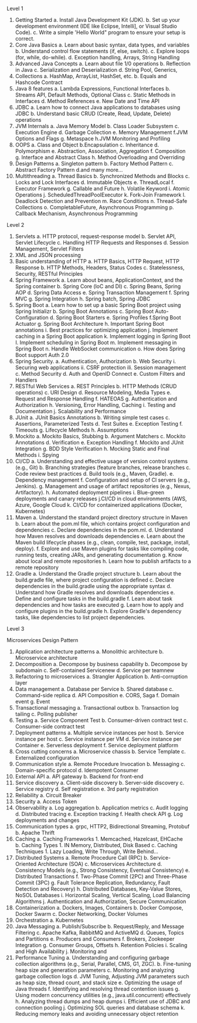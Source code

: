 Level 1

1. Getting Started
    a. Install Java Development Kit (JDK).
    b. Set up your development environment (IDE like Eclipse, Intelli], or Visual Studio Code).
    c. Write a simple 'Hello World" program to ensure your setup is correct.
2. Core Java Basics
    a. Learn about basic syntax, data types, and variables
    b. Understand control flow statements (if, else, switch).
    c. Explore loops (for, while, do-while).
    d. Exception handling, Arrays, String Handling
3. Advanced Java Concepts
    a. Learn about file 1/0 operations
    b. Reflection in Java
    c. Serialization and Deserialization
    d. String Pool, Generics,
4. Collections
    a. HashMap, ArrayList, HashSet, etc.
    b. Equals and Hashcode Contract
5. Java 8 features
    a. Lambda Expressions, Functional Interfaces
    b. Streams API, Default Methods, Optional Class
    c. Static Methods in Interfaces
    d. Method References
    e. New Date and Time API
6. JDBC
    a. Learn how to connect Java applications to databases using JDBC
    b. Understand basic CRUD (Create, Read, Update, Delete) operations
7. JVM Internals
    a. Java Memory Model
    b. Class Loader Subsystem
    c. Execution Engine
    d. Garbage Collection
    e. Memory Management f.JVM Options and Flags
    g. Metaspace
    h.JVM Monitoring and Profiling
8. OOPS
    a. Class and Object
    b.Encapsulation
    c. Inheritance
    d. Polymorphism
    e. Abstraction, Association, Aggregation
    f. Composition
    g. Interface and Abstract Class
    h. Method Overloading and Overriding
9. Design Patterns
    a. Singleton pattern
    b. Factory Method Pattern
    c. Abstract Factory Pattern d.and many more...
10. Multithreading
    a. Thread Basics
    b. Synchronized Methods and Blocks
    c. Locks and Lock Interfaces
    d. Immutable Objects
    e. ThreadLocal
    f. Executor Framework
    g. Callable and Future
    h. Volatile Keyword
    i. Atomic Operations
    j. ScheduledThreadPoolExecutor
    k. Fork-Join Framework
    l. Deadlock Detection and Prevention
    m. Race Conditions
    n. Thread-Safe Collections
    o. CompletableFuture, Asynchronous Programming
    p. Callback Mechanism, Asynchronous Programming

Level 2

1. Servlets
    a. HTTP protocol, request-response model
    b. Servlet API, Servlet Lifecycle
    c. Handling HTTP Requests and Responses
    d. Session Management, Servlet Filters
2. XML and JSON processing
3. Basic understanding of HTTP
    a. HTTP Basics, HTTP Request, HTTP Response
    b. HTTP Methods, Headers, Status Codes
    c. Statelessness, Security, RESTful Principles
4. Spring Framework
    a. Learn about beans, ApplicationContext, and the Spring container
    b. Spring Core (loC and DI)
    c. Spring Beans, Spring AOP
    d. Spring Data Access
    e. Spring Transaction Management
    f. Spring MVC
    g. Spring Integration
    h. Spring batch, Spring JDBC
5. Spring Boot
    a. Learn how to set up a basic Spring Boot project using Spring Initializr
    b. Spring Boot Annotations
    c. Spring Boot Auto-Configuration
    d. Spring Boot Starters
    e. Spring Profiles f.Spring Boot Actuator
    g. Spring Boot Architecture
    h. Important Spring Boot annotations
    i. Best practices for optimizing application
    j. Implement caching in a Spring Boot application
    k. Implement logging in Spring Boot
    I. Implement scheduling in Spring Boot
    m. Implement messaging in Spring Boot
    n. Handle WebSocket communication
    o. How does Spring Boot support Auth 2.0
6. Spring Security.
    a. Authentication, Authorization
    b. Web Security
    i. Securing web applications ii. CSRF protection ili. Session management
    c. Method Security
    d. Auth and OpenlD Connect
    e. Custom Filters and Handlers
7. RESTful Web Services
    a. REST Principles
    b. HTTP Methods (CRUD operations)
    c. URI Design
    d. Resource Modeling, Media Types
    e. Request and Response Handling
    f. HATEOAS
    g. Authentication and Authorization
    h. Versioning, Error Handling, Caching
    i. Testing and Documentation
    j. Scalability and Performance
8. JUnit
    a. JUnit Basics Annotations
    b. Writing simple test cases
    c. Assertions, Parameterized Tests
    d. Test Suites
    e. Exception Testing
    f. Timeouts
    g. Lifecycle Methods
    h. Assumptions
9. Mockito
    a. Mockito Basics, Stubbing
    b. Argument Matchers
    c. Mockito Annotations
    d. Verification
    e. Exception Handling
    f. Mockito and JUnit Integration
    g. BDD Style Verification
    h. Mocking Static and Final Methods
    i. Spying
10. CI/CD
    a. Understanding and effective usage of version control systems (e.g., Git)
    b. Branching strategies (feature branches, release branches
    c. Code review best practices
    d. Build tools (e.g., Maven, Gradle).
    e. Dependency management
    f. Configuration and setup of Cl servers (e.g., Jenkins).
    g. Management and usage of artifact repositories (e.g., Nexus, Artifactory).
    h. Automated deployment pipelines
    i. Blue-green deployments and canary releases
    j.CI/CD in cloud environments (AWS, Azure, Google Cloud
    k. CI/CD for containerized applications (Docker, Kubernetes)
11. Maven
    a. Understand the standard project directory structure in Maven
    b. Learn about the pom.ml file, which contains project configuration and dependencies
    c. Declare dependencies in the pom.ml.
    d. Understand how Maven resolves and downloads dependencies
    e. Learn about the Maven build lifecycle phases (e.g., clean, compile, test, package, install, deploy).
    f. Explore and use Maven plugins for tasks like compiling code, running tests, creating JARs, and generating documentation
    g. Know about local and remote repositories
    h. Learn how to publish artifacts to a remote repository
12. Gradle
    a. Understand the Gradle project structure
    b. Learn about the build.gradle file, where project configuration is defined
    c. Declare dependencies in the build.gradle using the appropriate syntax
    d. Understand how Gradle resolves and downloads dependencies
    e. Define and configure tasks in the build.gradle
    f. Learn about task dependencies and how tasks are executed
    g. Learn how to apply and configure plugins in the build.gradle
    h. Explore Gradle's dependency tasks, like dependencies to list project dependencies.

Level 3

 Microservices Design Pattern
1. Application architecture patterns
    a. Monolithic architecture
    b. Microservice architecture
2. Decomposition
    a. Decompose by business capability
    b. Decompose by subdomain
    c. Self-contained Servicenew
    d. Service per teamnew
3. Refactoring to microservices
    a. Strangler Application
    b. Anti-corruption layer
4. Data management
    a. Database per Service
    b. Shared database
    c. Command-side replica
    d. API Composition
    e. CORS, Saga
    f. Domain event
    g. Event
5. Transactional messaging
    a. Transactional outbox
    b. Transaction log tailing
    c. Polling publisher
6. Testing
    a. Service Component Test
    b. Consumer-driven contract test
    c. Consumer-side contract test
7. Deployment patterns
    a. Multiple service instances per host
    b. Service instance per host
    c. Service instance per VM
    d. Service instance per Container
    e. Serverless deployment
    f. Service deployment platform
8. Cross cutting concerns
    a. Microservice chassis
    b. Service Template
    c. Externalized configuration
9. Communication style
    a. Remote Procedure Invocation
    b. Messaging
    c. Domain-specific protocol
    d. Idempotent Consumer
10. External API
    a. APl gateway
    b. Backend for front-end
11. Service discovery
    a. Client-side discovery
    b. Server-side discovery
    c. Service registry
    d. Self registration
    e. 3rd party registration
12. Reliability
    a. Circuit Breaker
13. Security
    a. Access Token
14. Observability
    a. Log aggregation
    b. Application metrics
    c. Audit logging
    d. Distributed tracing
    e. Exception tracking
    f. Health check API
    g. Log deployments and changes 
15. Communication types
    a. grpc, HTTP2, Bidirectional Streaming, Protobuf
    b. Apache Thrift 
16. Caching
    a. Caching Frameworks
        1. Memcached, Hazelcast, EHCache    
    b. Caching Types
        1. IN Memory, Distributed, Disk Based
    c. Caching Techniques
        1. Lazy Loading, Write Through, Write Behind...
17. Distributed Systems
    a. Remote Procedure Call (RPC)
    b. Service-Oriented Architecture (SOA)
    c. Microservices Architecture
    d. Consistency Models (e.g., Strong Consistency, Eventual Consistency)
    e. Distributed Transactions
    f. Two-Phase Commit (2PC) and Three-Phase Commit (3PC)
    g. Fault Tolerance Replication, Redundancy, Fault Detection and Recovery)
    h. Distributed Databases, Key-Value Stores, NoSOL Databases
    i. Horizontal Scaling, Vertical Scaling, Load Balancing Algorithms
    j. Authentication and Authorization, Secure Communication
18. Containerization
    a. Dockers, Images, Containers
    b. Docker Compose, Docker Swarm
    c. Docker Networking, Docker Volumes
19. Orchestration
    a. Kubernetes
20. Java Messaging
    a. Publish/Subscribe
    b. Request/Reply, and Message Filtering
    c. Apache Kafka, RabbitMQ and ActiveMQ
    d. Queues, Topics and Partitions
    e. Producers and Consumers
    f. Brokers, Zookeeper Integration
    g. Consumer Groups, Offsets
    h. Retention Policies
    i. Scaling and High Availability
    j. Monitoring and
21. Performance Tuning
    a. Understanding and configuring garbage collection algorithms (e.g., Serial, Parallel, CMS, G1, ZGC).
    b. Fine-tuning heap size and generation parameters
    c. Monitoring and analyzing garbage collection logs
    d. JVM Tuning, Adjusting JVM parameters such as heap size, thread count, and stack size
    e. Optimizing the usage of Java threads
    f. Identifying and resolving thread contention issues
    g. Using modern concurrency utilities (e.g., java.util.concurrent) effectively
    h. Analyzing thread dumps and heap dumps
    i. Efficient use of JDBC and connection pooling
    j. Optimizing SOL queries and database schema
    k. Reducing memory leaks and avoiding unnecessary object retention
